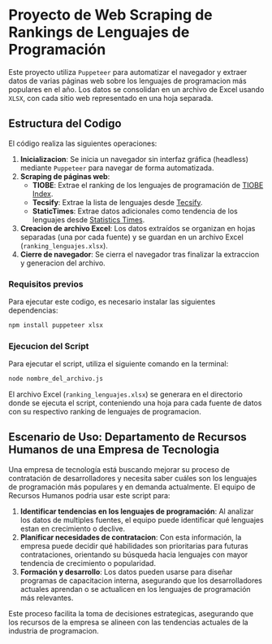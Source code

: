 # Proyecto de Web Scraping de Rankings de Lenguajes de Programación

Este proyecto utiliza `Puppeteer` para automatizar el navegador y extraer datos de varias páginas web sobre los lenguajes de programacion más populares en el año. Los datos se consolidan en un archivo de Excel usando `XLSX`, con cada sitio web representado en una hoja separada.

## Estructura del Codigo

El código realiza las siguientes operaciones:

1. **Inicializacion**: Se inicia un navegador sin interfaz gráfica (headless) mediante `Puppeteer` para navegar de forma automatizada.
2. **Scraping de páginas web**: 
   - **TIOBE**: Extrae el ranking de los lenguajes de programación de [TIOBE Index](https://www.tiobe.com/tiobe-index/).
   - **Tecsify**: Extrae la lista de lenguajes desde [Tecsify](https://tecsify.com/blog/top-lenguajes-2024/).
   - **StaticTimes**: Extrae datos adicionales como tendencia de los lenguajes desde [Statistics Times](https://statisticstimes.com/tech/top-computer-languages.php).
3. **Creacion de archivo Excel**: Los datos extraídos se organizan en hojas separadas (una por cada fuente) y se guardan en un archivo Excel (`ranking_lenguajes.xlsx`).
4. **Cierre de navegador**: Se cierra el navegador tras finalizar la extraccion y generacion del archivo.

### Requisitos previos

Para ejecutar este codigo, es necesario instalar las siguientes dependencias:

```bash
npm install puppeteer xlsx
```

### Ejecucion del Script

Para ejecutar el script, utiliza el siguiente comando en la terminal:

```bash
node nombre_del_archivo.js
```

El archivo Excel (`ranking_lenguajes.xlsx`) se generara en el directorio donde se ejecuta el script, conteniendo una hoja para cada fuente de datos con su respectivo ranking de lenguajes de programacion.

## Escenario de Uso: Departamento de Recursos Humanos de una Empresa de Tecnologia

Una empresa de tecnología está buscando mejorar su proceso de contratación de desarrolladores y necesita saber cuáles son los lenguajes de programación más populares y en demanda actualmente. El equipo de Recursos Humanos podria usar este script para:

1. **Identificar tendencias en los lenguajes de programación**: Al analizar los datos de multiples fuentes, el equipo puede identificar qué lenguajes estan en crecimiento o declive.
2. **Planificar necesidades de contratacion**: Con esta información, la empresa puede decidir qué habilidades son prioritarias para futuras contrataciones, orientando su búsqueda hacia lenguajes con mayor tendencia de crecimiento o popularidad.
3. **Formación y desarrollo**: Los datos pueden usarse para diseñar programas de capacitacion interna, asegurando que los desarrolladores actuales aprendan o se actualicen en los lenguajes de programación más relevantes.

Este proceso facilita la toma de decisiones estrategicas, asegurando que los recursos de la empresa se alineen con las tendencias actuales de la industria de programacion.
